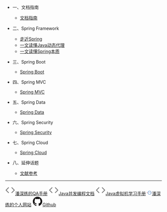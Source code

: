 <!-- zh-cn/_sidebar.md -->

* 一、文档指南

  * [文档指南](/zh-cn/README.md)

* 二、Spring Framework

  * [走近Spring](/zh-cn/02-spring.md)
  * [一文读懂Java动态代理](/zh-cn/02-java-dynamic-proxy.md)
  * [一文读懂Spring本质](/zh-cn/02-spring-core.md)

* 三、Spring Boot

  * [Spring Boot](/zh-cn/03-spring-boot.md)

* 四、Spring MVC

  * [Spring MVC](/zh-cn/04-spring-mvc.md)

* 五、Spring Data

  * [Spring Data](/zh-cn/05-spring-data.md)

* 六、Spring Security

  * [Spring Security](/zh-cn/06-spring-security.md)

* 七、Spring Cloud

  * [Spring Cloud](/zh-cn/07-spring-cloud.md)

* 八、延伸话题

  * [文献参考](/zh-cn/08-References.md)

---

<a href="http://qa.panshenlian.com/" target="_blank" rel="noopener" title="潘深练的QA手册"><img src="/_media/code.svg">潘深练的QA手册</a>
<a href="http://concurrent-programming.panshenlian.com/#/zh-cn/" target="_blank" rel="noopener" title="Java并发编程文档"><img src="/_media/code.svg">Java并发编程文档</a>
<a href="http://jvm.panshenlian.com/#/zh-cn/" target="_blank" rel="noopener" title="Java虚拟机学习手册"><img src="/_media/code.svg">Java虚拟机学习手册</a>
<a href="https://www.panshenlian.com/" target="_blank" rel="noopener" title="潘深练的个人网站"><img src="/_media/panshenlian.png">潘深练的个人网站</a>
<a href="https://github.com/senlypan/spring-docs" target="_blank" rel="noopener" title="Github"><img src="/_media/github.svg">Github</a>